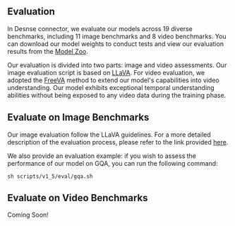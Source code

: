 ## Evaluation

In Desnse connector, we evaluate our models across 19 diverse benchmarks, including 11 image benchmarks and 8 video benchmarks. You can download our model weights to conduct tests and view our evaluation results from the [Model Zoo]().

Our evaluation is divided into two parts: image and video assessments. Our image evaluation script is based on [LLaVA](https://github.com/haotian-liu/LLaVA/blob/main/docs/Evaluation.md).
For video evaluation, we adopted the [FreeVA](https://github.com/whwu95/FreeVA) method to extend our model's capabilities into video understanding. 
Our model exhibits exceptional temporal understanding abilities without being exposed to any video data during the training phase.


## Evaluate on Image Benchmarks

Our image evaluation follow the LLaVA guidelines. For a more detailed description of the evaluation process, please refer to the link provided [here](https://github.com/haotian-liu/LLaVA/blob/main/docs/Evaluation.md).

We also provide an evaluation example: if you wish to assess the performance of our model on GQA, you can run the following command:

```
sh scripts/v1_5/eval/gqa.sh
```


## Evaluate on Video Benchmarks
Coming Soon!
